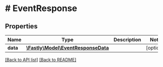 # # EventResponse

## Properties

Name | Type | Description | Notes
------------ | ------------- | ------------- | -------------
**data** | [**\Fastly\Model\EventResponseData**](EventResponseData.md) |  | [optional]

[[Back to API list]](../../README.md#endpoints) [[Back to README]](../../README.md)
